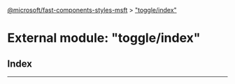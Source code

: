 [@microsoft/fast-components-styles-msft](../README.md) > ["toggle/index"](../modules/_toggle_index_.md)

# External module: "toggle/index"

## Index

---

